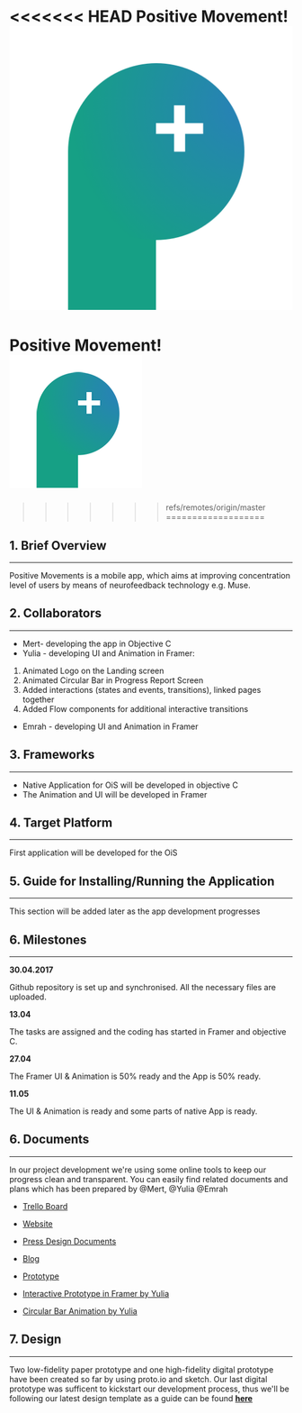 <<<<<<< HEAD
Positive Movement!
![alt tag](https://github.com/positivem/app-design/blob/master/Project/images/Logo512px.png)
=======
# Positive Movement! ![alt tag](https://github.com/positivem/app-design/blob/master/Project/images/Logo_3cm.png)

>>>>>>> refs/remotes/origin/master
===================

## 1. Brief Overview
-----------------
Positive Movements is a mobile app, which aims at improving concentration level of users by means of neurofeedback technology e.g. Muse.

## 2. Collaborators
---------------
* Mert- developing the app in Objective C
* Yulia - developing UI and Animation in Framer:
 1. Animated Logo on the Landing screen
 2. Animated Circular Bar in Progress Report Screen
 3. Added interactions (states and events, transitions), linked pages together
 4. Added Flow components for additional interactive transitions
 
* Emrah - developing UI and Animation in Framer

## 3. Frameworks
-----------
* Native Application for OiS will be developed in objective C
* The Animation and UI will be developed in Framer

## 4. Target Platform
----------------
First application will be developed for the OiS

## 5. Guide for Installing/Running the Application
----------------
This section will be added later as the app development progresses

## 6. Milestones
-----------------

**30.04.2017**

Github repository is set up and synchronised. All the necessary files are uploaded. 

**13.04**

The tasks are assigned and the coding has started in Framer and objective C.

**27.04**

The Framer UI & Animation is 50% ready and the App is 50% ready.

**11.05**

The UI & Animation is ready and some parts of native App is ready.


## 6. Documents
-------------
In our project development we're using some online tools to keep our progress clean and transparent. You can easily find related documents and plans which has been prepared by @Mert, @Yulia @Emrah

* [Trello Board](https://trello.com/b/868WanR1/positive-movement) 

* [Website](http://positivemovement.me)

* [Press Design Documents](https://www.dropbox.com/sh/jaspzx5wz3h3xm2/AADxs-rzgzKtAVFmeAhm_JD4a?dl=0)

* [Blog](http://medium.com/positive-movement)

* [Prototype](https://pr.to/3ASLD1/)

* [Interactive Prototype in Framer by Yulia](https://framer.cloud/CARFv/1)

* [Circular Bar Animation by Yulia](https://framer.cloud/hsiDE)


## 7. <i class="icon-pencil"></i>Design
-------------

Two low-fidelity paper prototype and one high-fidelity digital prototype have been created so far by using proto.io and sketch.
Our last digital prototype was sufficent to kickstart our development process, thus we'll be following our latest design template as a guide can be found [**here**](https://pr.to/3ASLD1/)

